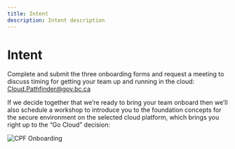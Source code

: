 ```yaml
---
title: Intent
description: Intent description
---
```


# Intent
Complete and submit the three onboarding forms and request a meeting to discuss timing for getting your team up and running in the cloud: Cloud.Pathfinder@gov.bc.ca

If we decide together that we’re ready to bring your team onboard then we’ll also schedule a workshop to introduce you to the foundation concepts for the secure environment on the selected cloud platform, which brings you right up to the “Go Cloud” decision:

![CPF Onboarding](https://i.imgur.com/J31SizP.png 'The first 2 stages before teams decide on cloud. The first session is reading materials and the second session is a 4 hour BC Government SEA immersion day, a hands on-training lab provided by AWS.')